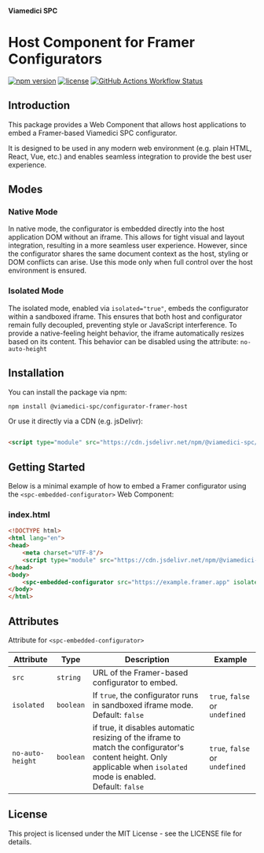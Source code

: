 <div >
  <strong>Viamedici SPC</strong>
</div>

# Host Component for Framer Configurators

[![npm version](https://img.shields.io/npm/v/@viamedici-spc/configurator-framer-host)](https://www.npmjs.com/package/@viamedici-spc/configurator-framer-host)
[![license](https://img.shields.io/npm/l/@viamedici-spc/configurator-framer-host)](https://github.com/viamedici-spc/configurator-framer-host/blob/main/LICENSE)
[![GitHub Actions Workflow Status](https://img.shields.io/github/actions/workflow/status/viamedici-spc/configurator-framer-host/main.yml?branch=main)](https://github.com/viamedici-spc/configurator-framer-host/actions/workflows/main.yml?query=branch%3Amain)

## Introduction

This package provides a Web Component that allows host applications to embed a Framer-based Viamedici SPC configurator.

It is designed to be used in any modern web environment (e.g. plain HTML, React, Vue, etc.) and enables seamless integration to provide the best user experience.

## Modes

### Native Mode

In native mode, the configurator is embedded directly into the host application DOM without an iframe. This allows for tight visual and layout integration, resulting in a more seamless user experience. However, since the configurator shares the same document context as the host, styling or DOM
conflicts can arise. Use this mode only when full control over the host environment is ensured.

### Isolated Mode

The isolated mode, enabled via `isolated="true"`, embeds the configurator within a sandboxed iframe. This ensures that both host and configurator remain fully decoupled, preventing style or JavaScript interference. To provide a native-feeling height behavior, the iframe automatically resizes based
on its content. This behavior can be disabled using the attribute: `no-auto-height`

## Installation

You can install the package via npm:

```bash
npm install @viamedici-spc/configurator-framer-host
```

Or use it directly via a CDN (e.g. jsDelivr):

```html

<script type="module" src="https://cdn.jsdelivr.net/npm/@viamedici-spc/configurator-framer-host@1.0.0"></script>
```

## Getting Started

Below is a minimal example of how to embed a Framer configurator using the `<spc-embedded-configurator>` Web Component:

### index.html

```html
<!DOCTYPE html>
<html lang="en">
<head>
    <meta charset="UTF-8"/>
    <script type="module" src="https://cdn.jsdelivr.net/npm/@viamedici-spc/configurator-framer-host@1.0.0"></script>
</head>
<body>
    <spc-embedded-configurator src="https://example.framer.app" isolated="true"/>
</body>
</html>
```

## Attributes

Attribute for `<spc-embedded-configurator>`

| Attribute                   | Type      | Description                                                                                                                                        | Example                                   |
|-----------------------------|-----------|----------------------------------------------------------------------------------------------------------------------------------------------------|-------------------------------------------|
| `src`                       | `string`  | URL of the Framer-based configurator to embed.
| `isolated`                  | `boolean` | If `true`, the configurator runs in sandboxed iframe mode.<br/>Default: `false`                                                                         | `true`, `false` or `undefined` |
| `no-auto-height`            | `boolean` | if true, it disables automatic resizing of the iframe to match the configurator's content height. Only applicable when `isolated` mode is enabled.<br/>Default: `false` | `true`, `false` or `undefined` |

## License

This project is licensed under the MIT License - see the LICENSE file for details.